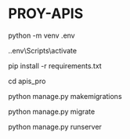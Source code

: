 # PROY-APIS

python -m venv .env  

.\.env\Scripts\activate

pip install -r requirements.txt

cd apis_pro

python manage.py makemigrations

python manage.py migrate    

python manage.py runserver